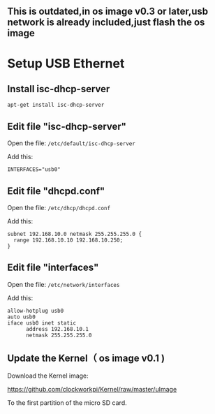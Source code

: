 ## This is outdated,in os image v0.3 or later,usb network is already included,just flash the os image

# Setup USB Ethernet

## Install isc-dhcp-server
```
apt-get install isc-dhcp-server
```
## Edit file "isc-dhcp-server"
Open the file: ```/etc/default/isc-dhcp-server```

Add this:
```
INTERFACES="usb0"
``` 

## Edit file "dhcpd.conf"
Open the file: ```/etc/dhcp/dhcpd.conf```

Add this:
```
subnet 192.168.10.0 netmask 255.255.255.0 {
  range 192.168.10.10 192.168.10.250;
}
```
## Edit file "interfaces"
Open the file: ```/etc/network/interfaces```

Add this:
```
allow-hotplug usb0
auto usb0
iface usb0 inet static
      address 192.168.10.1
      netmask 255.255.255.0
```         

## Update the Kernel（ os image v0.1 )
Download the Kernel image:

https://github.com/clockworkpi/Kernel/raw/master/uImage

To the first partition of the micro SD card.


